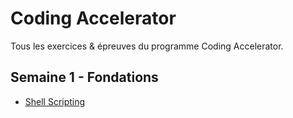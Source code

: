 # Coding Accelerator

Tous les exercices & épreuves du programme Coding Accelerator.

## Semaine 1 - Fondations

- [Shell Scripting ](/ca_shellscripts)
